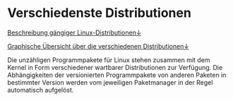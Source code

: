 # Verschiedenste Distributionen

[Beschreibung gängiger Linux-Distributionen↓](gaengige-linux-distributionen.md)

[Graphische Übersicht über die verschiedenen Distributionen↓](linux-distributionen-graphische-uebersicht.md)

Die unzähligen Programmpakete für Linux stehen zusammen mit dem Kernel in Form verschiedener wartbarer Distributionen zur Verfügung. Die Abhängigkeiten der versionierten Programmpakete von anderen Paketen in bestimmter Version werden vom jeweiligen Paketmanager in der Regel automatisch aufgelöst.

